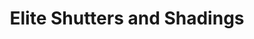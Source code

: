 ---
title: "Elite Shutters and Shadings"
url: /elk-grove/elite-shutters-and-shadings/
shop: window blind
---